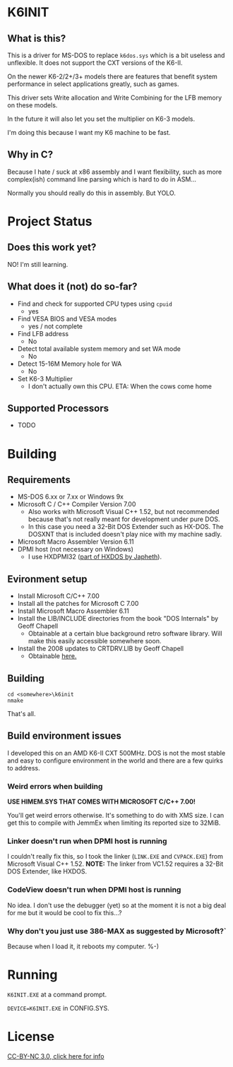 # K6INIT

## What is this?

This is a driver for MS-DOS to replace `k6dos.sys` which is a bit useless and unflexible. It does not support the CXT versions of the K6-II.

On the newer K6-2/2+/3+ models there are features that benefit system performance in select applications greatly, such as games.

This driver sets Write allocation and Write Combining for the LFB memory on these models.

In the future it will also let you set the multiplier on K6-3 models.

I'm doing this because I want my K6 machine to be fast.

## Why in C?

Because I hate / suck at x86 assembly and I want flexibility, such as more complex(ish) command line parsing which is hard to do in ASM...

Normally you should really do this in assembly. But YOLO.

# Project Status

## Does this work yet?

NO! I'm still learning.

## What does it (not) do so-far?

* Find and check for supported CPU types using `cpuid`
  * yes
* Find VESA BIOS and VESA modes
  * yes / not complete
* Find LFB address
  * No
* Detect total available system memory and set WA mode
  * No
* Detect 15-16M Memory hole for WA
  * No
* Set K6-3 Multiplier
  * I don't actually own this CPU. ETA: When the cows come home


## Supported Processors

* TODO

# Building

## Requirements

* MS-DOS 6.xx or 7.xx or Windows 9x
* Microsoft C / C++ Compiler Version 7.00
  * Also works with Microsoft Visual C++ 1.52, but not recommended because that's not really meant for development under pure DOS.
  * In this case you need a 32-Bit DOS Extender such as HX-DOS. The DOSXNT that is included doesn't play nice with my machine sadly.
* Microsoft Macro Assembler Version 6.11
* DPMI host (not necessary on Windows)
  * I use HXDPMI32 ([part of HXDOS by Japheth](https://www.japheth.de/HX.html)).

## Evironment setup

* Install Microsoft C/C++ 7.00
* Install all the patches for Microsoft C 7.00
* Install Microsoft Macro Assembler 6.11
* Install the LIB/INCLUDE directories from the book "DOS Internals" by Geoff Chapell
  * Obtainable at a certain blue background retro software library. Will make this easily accessible somewhere soon.
* Install the 2008 updates to CRTDRV.LIB by Geoff Chapell
  * Obtainable [here.](https://www.geoffchappell.com/notes/dos/internals/crtdrvr/update.htm)

## Building

```
cd <somewhere>\k6init
nmake
```

That's all.

## Build environment issues

I developed this on an AMD K6-II CXT 500MHz. DOS is not the most stable and easy to configure environment in the world and there are a few quirks to address.

### Weird errors when building

**USE HIMEM.SYS THAT COMES WITH MICROSOFT C/C++ 7.00!**

You'll get weird errors otherwise. It's something to do with XMS size. I can get this to compile with JemmEx when limiting its reported size to 32MiB.

### Linker doesn't run when DPMI host is running

I couldn't really fix this, so I took the linker (`LINK.EXE` and `CVPACK.EXE`) from Microsoft Visual C++ 1.52. **NOTE:** The linker from VC1.52 requires a 32-Bit DOS Extender, like HXDOS.

### CodeView doesn't run when DPMI host is running

No idea. I don't use the debugger (yet) so at the moment it is not a big deal for me but it would be cool to fix this...?

### Why don't you just use 386-MAX as suggested by Microsoft?`

Because when I load it, it reboots my computer. %-)

# Running

`K6INIT.EXE` at a command prompt.

`DEVICE=K6INIT.EXE` in CONFIG.SYS.

# License

[CC-BY-NC 3.0, click here for info](https://creativecommons.org/licenses/by-nc/3.0)

